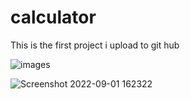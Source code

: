 # calculator
This is the first project i upload to git hub 

 ![images](https://user-images.githubusercontent.com/112621962/187907318-edaebc4b-4115-486f-a23f-3bbbf811d8c0.png)

![Screenshot 2022-09-01 162322](https://user-images.githubusercontent.com/112621962/187907751-da70e920-24fb-409e-bb2a-3d37422c4e6a.png)

